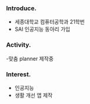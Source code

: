 ### Introduce.
- 세종대학교 컴퓨터공학과 21학번
- SAI 인공지능 동아리 가입

### Activity.
-맞춤 planner 제작중

### Interest.
- 인공지능
- 생활 개선 앱 제작


